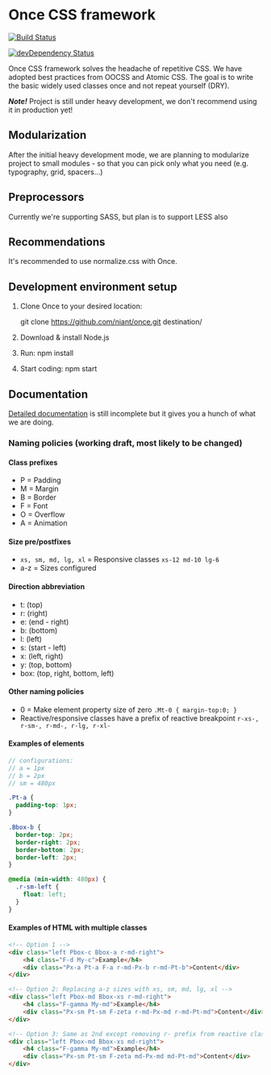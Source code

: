# Once CSS framework

[![Build Status](https://travis-ci.org/niant/once.png?branch=master)](https://travis-ci.org/niant/once)

[![devDependency Status](https://david-dm.org/niant/once/dev-status.svg?theme=shields.io)](https://david-dm.org/niant/once#info=devDependencies)


Once CSS framework solves the headache of repetitive CSS. We have adopted best practices from OOCSS and Atomic CSS. The goal is to write the basic widely used classes once and not repeat yourself (DRY).

___Note!___ Project is still under heavy development, we don't recommend using it in production yet!


## Modularization

After the initial heavy development mode, we are planning to modularize project to small modules - so that you can pick only what you need (e.g. typography, grid, spacers...)

## Preprocessors

Currently we're supporting SASS, but plan is to support LESS also

## Recommendations

It's recommended to use normalize.css with Once.

## Development environment setup

1. Clone Once to your desired location:

    git clone https://github.com/niant/once.git destination/
2. Download & install Node.js
3. Run: npm install
4. Start coding: npm start

## Documentation

[Detailed documentation](docs/index.html) is still incomplete but it gives you a hunch of what we are doing.

### Naming policies (working draft, most likely to be changed)

#### Class prefixes

* P = Padding
* M = Margin
* B = Border
* F = Font
* O = Overflow
* A = Animation

#### Size pre/postfixes

* ```xs, sm, md, lg, xl``` = Responsive classes ```xs-12 md-10 lg-6```
* a-z = Sizes configured

#### Direction abbreviation

* t: (top)
* r: (right)
* e: (end - right)
* b: (bottom)
* l: (left)
* s: (start - left)
* x: (left, right)
* y: (top, bottom)
* box: (top, right, bottom, left)

#### Other naming policies

* 0 = Make element property size of zero ```.Mt-0 { margin-top:0; }```
* Reactive/responsive classes have a prefix of reactive breakpoint ```r-xs-, r-sm-, r-md-, r-lg, r-xl- ```

#### Examples of elements

```scss
// configurations:
// a = 1px
// b = 2px
// sm = 480px

.Pt-a {
  padding-top: 1px;
}

.Bbox-b {
  border-top: 2px;
  border-right: 2px;
  border-bottom: 2px;
  border-left: 2px;
}

@media (min-width: 480px) {
  .r-sm-left {
    float: left;
  }
}
```

#### Examples of HTML with multiple classes

```html
<!-- Option 1 -->
<div class="left Pbox-c Bbox-a r-md-right">
    <h4 class="F-d My-c">Example</h4>
    <div class="Px-a Pt-a F-a r-md-Px-b r-md-Pt-b">Content</div>
</div>

<!-- Option 2: Replacing a-z sizes with xs, sm, md, lg, xl -->
<div class="left Pbox-md Bbox-xs r-md-right">
    <h4 class="F-gamma My-md">Example</h4>
    <div class="Px-sm Pt-sm F-zeta r-md-Px-md r-md-Pt-md">Content</div>
</div>

<!-- Option 3: Same as 2nd except removing r- prefix from reactive classes -->
<div class="left Pbox-md Bbox-xs md-right">
    <h4 class="F-gamma My-md">Example</h4>
    <div class="Px-sm Pt-sm F-zeta md-Px-md md-Pt-md">Content</div>
</div>

```